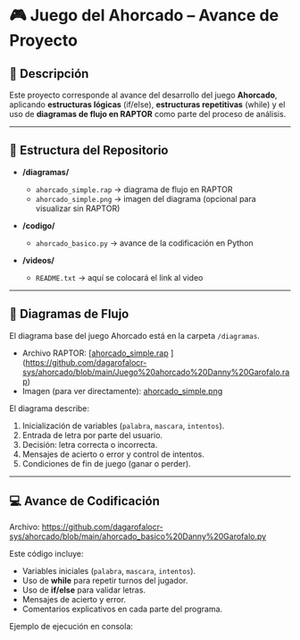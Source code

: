 # 🎮 Juego del Ahorcado – Avance de Proyecto

## 📌 Descripción
Este proyecto corresponde al avance del desarrollo del juego **Ahorcado**, aplicando **estructuras lógicas** (if/else), **estructuras repetitivas** (while) y el uso de **diagramas de flujo en RAPTOR** como parte del proceso de análisis.

---

## 📂 Estructura del Repositorio
- **/diagramas/**
  - `ahorcado_simple.rap` → diagrama de flujo en RAPTOR  
  - `ahorcado_simple.png` → imagen del diagrama (opcional para visualizar sin RAPTOR)  

- **/codigo/**
  - `ahorcado_basico.py` → avance de la codificación en Python  

- **/videos/**
  - `README.txt` → aquí se colocará el link al video   

---

## 📝 Diagramas de Flujo
El diagrama base del juego Ahorcado está en la carpeta `/diagramas`.  
- Archivo RAPTOR: [[ahorcado_simple.rap](diagramas/ahorcado_simple.rap)  ](https://github.com/dagarofalocr-sys/ahorcado/blob/main/Juego%20ahorcado%20Danny%20Garofalo.rap)
- Imagen (para ver directamente): [ahorcado_simple.png](diagramas/ahorcado_simple.png)  

El diagrama describe:
1. Inicialización de variables (`palabra`, `mascara`, `intentos`).  
2. Entrada de letra por parte del usuario.  
3. Decisión: letra correcta o incorrecta.  
4. Mensajes de acierto o error y control de intentos.  
5. Condiciones de fin de juego (ganar o perder).  

---

## 💻 Avance de Codificación
Archivo: https://github.com/dagarofalocr-sys/ahorcado/blob/main/ahorcado_basico%20Danny%20Garofalo.py

Este código incluye:
- Variables iniciales (`palabra`, `mascara`, `intentos`).  
- Uso de **while** para repetir turnos del jugador.  
- Uso de **if/else** para validar letras.  
- Mensajes de acierto y error.  
- Comentarios explicativos en cada parte del programa.  

Ejemplo de ejecución en consola:
